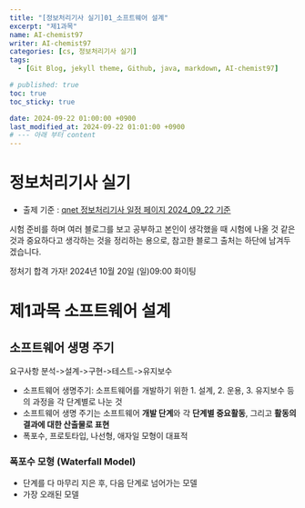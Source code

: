 ```yaml
---
title: "[정보처리기사 실기]01_소프트웨어 설계"
excerpt: "제1과목"
name: AI-chemist97
writer: AI-chemist97
categories: [cs, 정보처리기사 실기]
tags:
  - [Git Blog, jekyll theme, Github, java, markdown, AI-chemist97]

# published: true
toc: true
toc_sticky: true

date: 2024-09-22 01:00:00 +0900
last_modified_at: 2024-09-22 01:01:00 +0900
# --- 아래 부터 content
---
```

# 정보처리기사 실기
* 출제 기준 : [qnet 정보처리기사 일정 페이지 2024_09_22 기준](https://www.q-net.or.kr/crf005.do?id=crf00503&jmCd=1320)

시험 준비를 하며 여러 블로그를 보고 공부하고 본인이 생각했을 때 시험에 나올 것 같은 것과 중요하다고 생각하는 것을 정리하는 용으로, 참고한 블로그 출처는 하단에 남겨두겠습니다.

정처기 합격 가자!
2024년 10월 20일 (일)09:00
화이팅
# 제1과목 소프트웨어 설계
## 소프트웨어 생명 주기  
요구사항 분석->설계->구현->테스트->유지보수
* 소프트웨어 생명주기: 소프트웨어를 개발하기 위한   1. 설계, 2. 운용, 3. 유지보수 등의 과정을 각 단계별로 나눈 것
* 소프트웨어 생명 주기는 소프트웨어 **개발 단계**와 각 **단계별 중요활동**, 그리고 **활동의 결과에 대한 산출물로 표현**
* 폭포수, 프로토타입, 나선형, 애자일 모형이 대표적

### 폭포수 모형 (Waterfall Model)
* 단계를 다 마무리 지은 후, 다음 단계로 넘어가는 모델
* 가장 오래된 모델
